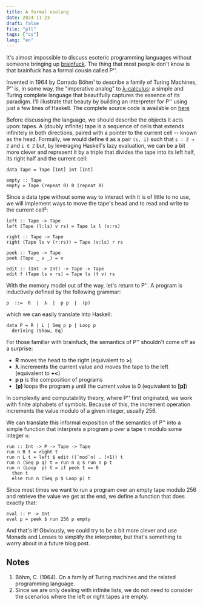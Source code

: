```yaml
---
title: A formal esolang
date: 2024-11-23
draft: false
file: "pll"
tags: ["cs"]
lang: "en"
---
```


It's almost impossible to discuss esoteric programming languages without someone bringing up [brainfuck](https://esolangs.org/wiki/Brainfuck).
The thing that most people don't know is that brainfuck has a formal cousin called P''.

Invented in 1964 by Corrado Böhm¹ to describe a family of Turing Machines, P'' is, in some way, the "imperative analog" to [λ-calculus](https://plato.stanford.edu/archives/sum2022/entries/lambda-calculus/): a simple and Turing complete language that beautifully captures the essence of its paradigm. I'll illustrate that beauty by building an interpreter for P'' using just a few lines of Haskell. The complete source code is available on [here](https://gist.github.com/tttardigrado/4f6a2d5a4cdf1ca4287d8a8195d16d23)

Before discussing the language, we should describe the objects it acts upon: tapes. A (doubly infinite) tape is a sequence of cells that extends infinitely in both directions, paired with a pointer to the current cell -- known as the head. Formally, we would define it as a pair `(s, i)` such that `s : ℤ → ℤ` and `i ∈ ℤ` but, by leveraging Haskell's lazy evaluation, we can be a bit more clever and represent it by a triple that divides the tape into its left half, its right half and the current cell: 

```
data Tape = Tape [Int] Int [Int]

empty :: Tape
empty = Tape (repeat 0) 0 (repeat 0)
```

Since a data type without some way to interact with it is of little to no use, we will implement ways to move the tape's head and to read and write to the current cell²: 

```
left :: Tape -> Tape
left (Tape (l:ls) v rs) = Tape ls l (v:rs)

right :: Tape -> Tape
right (Tape ls v (r:rs)) = Tape (v:ls) r rs

peek :: Tape -> Tape
peek (Tape _ v _) = v

edit :: (Int -> Int) -> Tape -> Tape
edit f (Tape ls v rs) = Tape ls (f v) rs
```

With the memory model out of the way, let's return to P''. A program is inductively defined by the following grammar:

```
p  ::=  R  |  λ  |  p p  |  (p)
```

which we can easily translate into Haskell:

```
data P = R | L | Seq p p | Loop p
  deriving (Show, Eq)
```

For those familiar with brainfuck, the semantics of P'' shouldn't come off as a surprise:
* **R** moves the head to the right (equivalent to **>**)
* **λ** increments the current value and moves the tape to the left (equivalent to **+<**)
* **p p** is the composition of programs
* **(p)** loops the program `p` until the current value is 0 (equivalent to **[p]**)

In complexity and computability theory, where P'' first originated, we work with finite alphabets of symbols. Because of this, the increment operation increments the value modulo of a given integer, usually 256.

We can translate this informal exposition of the semantics of P'' into a simple function that interprets a program `p` over a tape `t` modulo some integer `n`:

```
run :: Int -> P -> Tape -> Tape
run n R t = right t
run n L t = left $ edit ((`mod`n) . (+1)) t
run n (Seq p q) t = run n q $ run n p t
run n (Loop  p) t = if peek t == 0
  then t
  else run n (Seq p $ Loop p) t
```

Since most times we want to run a program over an empty tape modulo 256 and retrieve the value we get at the end, we define a function that does exactly that:

```
eval :: P -> Int
eval p = peek $ run 256 p empty
```

And that's it! Obviously, we could try to be a bit more clever and use Monads and Lenses to simplify the interpreter, but that's something to worry about in a future blog post. 


## Notes

1. Böhm, C. (1964). On a family of Turing machines and the related programming language.
2. Since we are only dealing with infinite lists, we do not need to consider the scenarios where the left or right tapes are empty.



